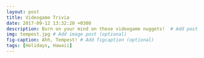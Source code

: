 ```yaml
---
layout: post
title: Videogame Trivia
date: 2017-09-12 13:32:20 +0300
description: Burn on your mind on these videogame nuggets!  # Add post description (optional)
img: tempest.jpg # Add image post (optional)
fig-caption: Ahh, Tempest! # Add figcaption (optional)
tags: [Holidays, Hawaii]
---
```




